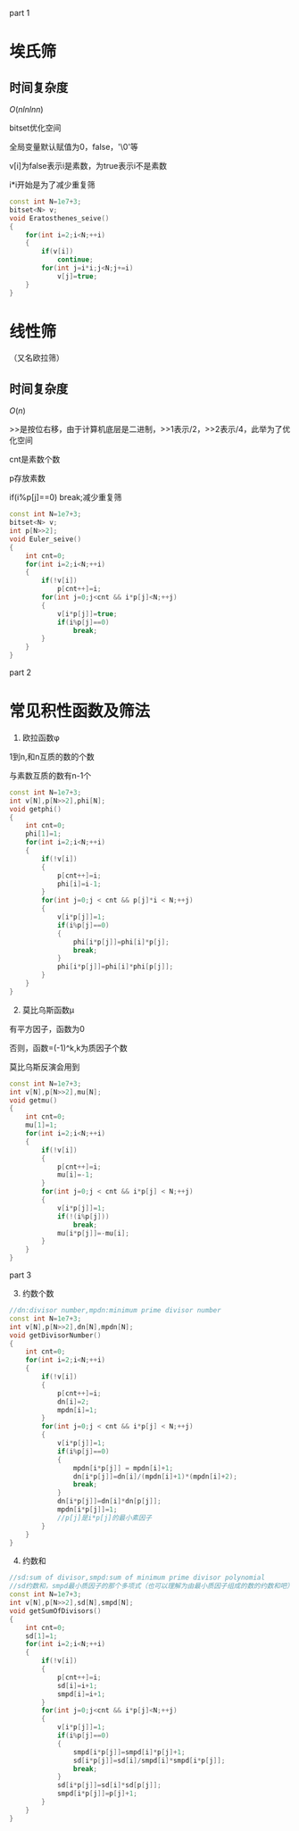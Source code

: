 part 1
# 埃氏筛
## 时间复杂度
$O(nlnln n)$ 

bitset优化空间

全局变量默认赋值为0，false，'\0'等

v[i]为false表示i是素数，为true表示i不是素数

i*i开始是为了减少重复筛

```c++
const int N=1e7+3;
bitset<N> v;
void Eratosthenes_seive()
{
	for(int i=2;i<N;++i)
	{
		if(v[i])
			continue;
		for(int j=i*i;j<N;j+=i)
			v[j]=true;
	}
}
```

# 线性筛
（又名欧拉筛）
## 时间复杂度
$O(n)$

\>>是按位右移，由于计算机底层是二进制，>>1表示/2，>>2表示/4，此举为了优化空间

cnt是素数个数

p存放素数

if(i%p[j]==0) break;减少重复筛

```c++
const int N=1e7+3;
bitset<N> v;
int p[N>>2];
void Euler_seive()
{
	int cnt=0;
	for(int i=2;i<N;++i)
	{
		if(!v[i])
			p[cnt++]=i;
		for(int j=0;j<cnt && i*p[j]<N;++j)
		{
			v[i*p[j]]=true;
			if(i%p[j]==0)
				break;
		}
	}
}
```
part 2
# 常见积性函数及筛法

1. 欧拉函数φ

1到n,和n互质的数的个数

与素数互质的数有n-1个

```c++
const int N=1e7+3; 
int v[N],p[N>>2],phi[N];
void getphi()
{
	int cnt=0;
    phi[1]=1;
    for(int i=2;i<N;++i)
    {
        if(!v[i])
        {
            p[cnt++]=i;
            phi[i]=i-1;
        }
        for(int j=0;j < cnt && p[j]*i < N;++j)
        {
            v[i*p[j]]=1;
            if(i%p[j]==0)
            {
                phi[i*p[j]]=phi[i]*p[j];
                break;
            }
			phi[i*p[j]]=phi[i]*phi[p[j]];
        }
    }
}
```

2. 莫比乌斯函数μ

有平方因子，函数为0

否则，函数=(-1)^k,k为质因子个数

莫比乌斯反演会用到

```c++
const int N=1e7+3;
int v[N],p[N>>2],mu[N];
void getmu()
{
	int cnt=0;
	mu[1]=1;
	for(int i=2;i<N;++i)
	{
		if(!v[i])
		{
			p[cnt++]=i;
			mu[i]=-1;
		}
		for(int j=0;j < cnt && i*p[j] < N;++j)
		{
			v[i*p[j]]=1;
			if(!(i%p[j]))
				break;
			mu[i*p[j]]=-mu[i];
		}
	}
}
```

part 3

3. 约数个数

```c++
//dn:divisor number,mpdn:minimum prime divisor number
const int N=1e7+3;
int v[N],p[N>>2],dn[N],mpdn[N];
void getDivisorNumber()
{
	int cnt=0;
	for(int i=2;i<N;++i)
    {
        if(!v[i])
		{
			p[cnt++]=i;
			dn[i]=2;
			mpdn[i]=1;
		}
        for(int j=0;j < cnt && i*p[j] < N;++j)
        {
            v[i*p[j]]=1;
            if(i%p[j]==0)
            {
				mpdn[i*p[j]] = mpdn[i]+1;
                dn[i*p[j]]=dn[i]/(mpdn[i]+1)*(mpdn[i]+2);
                break;
            }
			dn[i*p[j]]=dn[i]*dn[p[j]];
			mpdn[i*p[j]]=1;
			//p[j]是i*p[j]的最小素因子 
        }
    }
}
```

4. 约数和
```c++
//sd:sum of divisor,smpd:sum of minimum prime divisor polynomial
//sd约数和，smpd最小质因子的那个多项式（也可以理解为由最小质因子组成的数的约数和吧） 
const int N=1e7+3;
int v[N],p[N>>2],sd[N],smpd[N];
void getSumOfDivisors()
{
	int cnt=0;
    sd[1]=1;
    for(int i=2;i<N;++i)
    {
        if(!v[i])
		{
			p[cnt++]=i;
			sd[i]=i+1;
			smpd[i]=i+1;
		}
        for(int j=0;j<cnt && i*p[j]<N;++j)
        {
            v[i*p[j]]=1;
            if(i%p[j]==0)
            {
				smpd[i*p[j]]=smpd[i]*p[j]+1;
                sd[i*p[j]]=sd[i]/smpd[i]*smpd[i*p[j]];
                break;
            }
			sd[i*p[j]]=sd[i]*sd[p[j]];
			smpd[i*p[j]]=p[j]+1;
        }
    }
}
```